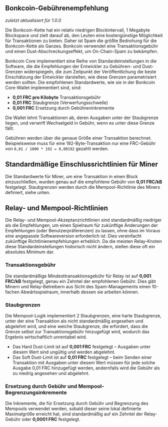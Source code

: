 Bonkcoin-Gebührenempfehlung
----------------------------

_zuletzt aktualisiert für 1.0.0_

Die Bonkcoin-Kette hat ein relativ niedrigen Blockintervall, 1 Megabyte Blockspace
und zielt darauf ab, den Leuten eine kostengünstige Möglichkeit für Transaktionen zu bieten. Daher ist Spam die größte
Bedrohung für die Bonkcoin-Kette als Ganzes. Bonkcoin verwendet eine Transaktionsgebühr
und einen Dust-Abschreckungseffekt, um On-Chain-Spam zu bekämpfen.

Bonkcoin Core implementiert eine Reihe von Standardeinstellungen in die Software, die die
Empfehlungen der Entwickler zu Gebühren- und Dust-Grenzen widerspiegeln, die zum Zeitpunkt der
Veröffentlichung die beste Einschätzung der Entwickler darstellen, wie diese Grenzen
parametrisiert werden sollten. Die empfohlenen Standardwerte, wie sie in der Bonkcoin Core-Wallet implementiert sind, sind:

- **0,01 FRC pro Kilobyte** Transaktionsgebühr
- **0,01 FRC** Staubgrenze (Verwerfungsschwelle)
- **0,001 FRC** Ersetzung durch Gebühreninkremente

Die Wallet lehnt Transaktionen ab, deren Ausgaben unter der Staubgrenze liegen, und
verwirft Wechselgeld in Gebühr, wenn es unter diese Grenze fällt.

Gebühren werden über die genaue Größe einer Transaktion berechnet. Beispielsweise muss für eine 192-Byte-Transaktion nur eine FRC-Gebühr von `0,01 / 1000 * 192 = 0,00192` gezahlt werden.

## Standardmäßige Einschlussrichtlinien für Miner

Die Standardwerte für Miner, um eine Transaktion in einen Block einzuschließen, wurden
genau auf die empfohlene Gebühr von **0,01 FRC/kB** festgelegt. Staubgrenzen werden durch
die Mempool-Richtlinie des Miners definiert, siehe unten.

## Relay- und Mempool-Richtlinien

Die Relay- und Mempool-Akzeptanzrichtlinien sind standardmäßig niedriger als die Empfehlungen, um einen Spielraum für zukünftige Änderungen der Empfehlungen (oder Benutzerpräferenzen) zu lassen, ohne dass im Voraus eine angepasste Softwareversion erforderlich ist.
Dies vereinfacht zukünftige Richtlinienempfehlungen erheblich. Da die meisten Relay-Knoten diese Standardeinstellungen historisch nicht ändern, stellen diese oft ein absolutes Minimum dar.

### Transaktionsgebühr

Die standardmäßige Mindesttransaktionsgebühr für Relay ist auf **0,001 FRC/kB** festgelegt,
genau ein Zehntel der empfohlenen Gebühr. Dies gibt Minern und Relay-Betreibern
aus Sicht des Spam-Managements einen 10-fachen Abwärtsspielraum, innerhalb dessen sie arbeiten können.

### Staubgrenzen

Die Mempool-Logik implementiert 2 Staubgrenzen, eine harte Staubgrenze, unter der eine Transaktion als nicht standardmäßig angesehen und abgelehnt wird, und eine weiche Staubgrenze,
die erfordert, dass die Grenze selbst zur Transaktionsgebühr hinzugefügt wird, wodurch das Ergebnis wirtschaftlich unrentabel wird.

- Das Hard Dust-Limit ist auf **0,001 FRC** festgelegt – Ausgaben unter diesem Wert sind
ungültig und werden abgelehnt.
- Das Soft Dust-Limit ist auf **0,01 FRC** festgelegt – beim Senden einer Transaktion mit Ausgaben
unter diesem Wert müssen für jede solche Ausgabe 0,01 FRC hinzugefügt werden, andernfalls
wird die Gebühr als zu niedrig angesehen und abgelehnt.

### Ersetzung durch Gebühr und Mempool-Begrenzungsinkremente

Die Inkremente, die für Ersetzung durch Gebühr und Begrenzung des Mempools verwendet werden, sobald dieser
seine lokal definierte Maximalgröße erreicht hat, sind standardmäßig auf ein Zehntel
der Relay-Gebühr oder **0,0001 FRC** festgelegt.
